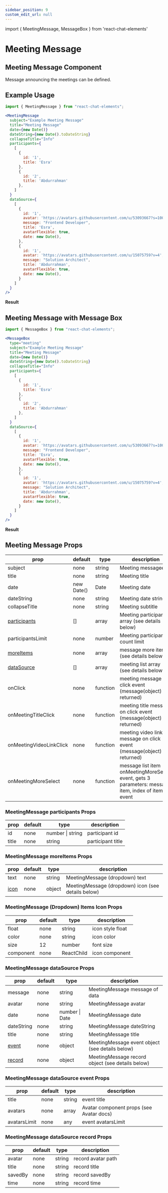 ```yaml
---
sidebar_position: 9
custom_edit_url: null
---
```

import { MeetingMessage, MessageBox } from 'react-chat-elements'

# Meeting Message

## Meeting Message Component

Message announcing the meetings can be defined.

<div style={{ color:"black", margin:"50px 0px"}}>
  <MeetingMessage
    subject="BNet Department"
    title="Detaysoft Daily"
    date={new Date()}
    dateString={new Date().toDateString}
    collapseTitle="Info"
    participants= {
      [
        {
          id: '1',
          title: 'Kursat'
        },
        {
          id: '1',
          title: 'Emre'
        },
      ]
    }
    dataSource={
      [
        {
          id: '1',
          avatar: 'https://avatars.githubusercontent.com/u/41473129?v=4',
          message: 'Team Lead',
          title: 'Emre',
          avatarFlexible: true,
          date: new Date(),
        },
        {
          id: '2',
          avatar: 'https://avatars.githubusercontent.com/u/80540635?v=4',
          message: 'Junior Developer',
          title: 'Kursat',
          avatarFlexible: true,
          date: new Date(),
        }
      ]
    }
  />
</div>


## Example Usage

```jsx
import { MeetingMessage } from "react-chat-elements";

<MeetingMessage
  subject="Example Meeting Message"
  title="Meeting Message"
  date={new Date()}
  dateString={new Date().toDateString}
  collapseTitle="Info"
  participants={
    [
      {
        id: '1',
        title: 'Esra'
      },
      {
        id: '2',
        title: 'Abdurrahman'
      },
    ]
  }
  dataSource={
    [
      {
        id: '1',
        avatar: 'https://avatars.githubusercontent.com/u/53093667?s=100&v=4',
        message: "Frontend Developer",
        title: 'Esra',
        avatarFlexible: true,
        date: new Date(),
      },
      {
        id: '1',
        avatar: 'https://avatars.githubusercontent.com/u/15075759?v=4',
        message: "Solution Architect",
        title: 'Abdurrahman',
        avatarFlexible: true,
        date: new Date(),
      }
    ]
  }
/>
```

**Result**

<div style={{ color:"black"}}>
  <MeetingMessage
    subject="Example Meeting Message"
    title="Meeting Message"
    date={new Date()}
    dateString={new Date().toDateString}
    collapseTitle="Info"
    participants={
      [
        {
          id: '1',
          title: 'Esra'
        },
        {
          id: '2',
          title: 'Abdurrahman'
        },
      ]
    }
    dataSource={
      [
        {
          id: '1',
          avatar: 'https://avatars.githubusercontent.com/u/53093667?s=100&v=4',
          message: "Frontend Developer",
          title: 'Esra',
          avatarFlexible: true,
          date: new Date(),
        },
        {
          id: '1',
          avatar: 'https://avatars.githubusercontent.com/u/15075759?v=4',
          message: "Solution Architect",
          title: 'Abdurrahman',
          avatarFlexible: true,
          date: new Date(),
        }
      ]
    }
  />
</div>


## Meeting Message with Message Box

```jsx
import { MessageBox } from "react-chat-elements";

<MessageBox
  type="meeting"
  subject="Example Meeting Message"
  title="Meeting Message"
  date={new Date()}
  dateString={new Date().toDateString}
  collapseTitle="Info"
  participants={
    [
      {
        id: '1',
        title: 'Esra'
      },
      {
        id: '2',
        title: 'Abdurrahman'
      },
    ]
  }
  dataSource={
    [
      {
        id: '1',
        avatar: 'https://avatars.githubusercontent.com/u/53093667?s=100&v=4',
        message: "Frontend Developer",
        title: 'Esra',
        avatarFlexible: true,
        date: new Date(),
      },
      {
        id: '1',
        avatar: 'https://avatars.githubusercontent.com/u/15075759?v=4',
        message: "Solution Architect",
        title: 'Abdurrahman',
        avatarFlexible: true,
        date: new Date(),
      }
    ]
  }
/>
```

**Result**

<div style={{ color:"black"}}>
  <MessageBox
    type="meeting"
    subject="Example Meeting Message"
    title="Meeting Message"
    date={new Date()}
    dateString={new Date().toDateString}
    collapseTitle="Info"
    participants={
      [
        {
          id: '1',
          title: 'Esra'
        },
        {
          id: '2',
          title: 'Abdurrahman'
        },
      ]
    }
    dataSource={
      [
        {
          id: '1',
          avatar: 'https://avatars.githubusercontent.com/u/53093667?s=100&v=4',
          message: "Frontend Developer",
          title: 'Esra',
          avatarFlexible: true,
          date: new Date(),
        },
        {
          id: '1',
          avatar: 'https://avatars.githubusercontent.com/u/15075759?v=4',
          message: "Solution Architect",
          title: 'Abdurrahman',
          avatarFlexible: true,
          date: new Date(),
        }
      ]
    }
  />
</div>

## Meeting Message Props

| prop                    | default    | type     | description                                                                                        |
|-------------------------|------------|----------|----------------------------------------------------------------------------------------------------|
| subject                 | none       | string   | Meeting messagee                                                                                   |
| title                   | none       | string   | Meeting title                                                                                      |
| date                    | new Date() | Date     | Meeting date                                                                                       |
| dateString              | none       | string   | Meeting date string                                                                                |
| collapseTitle           | none       | string   | Meeting subtitle                                                                                   |
| [participants](/docs/meeting-components/meeting-message#meetingmessage-participants-props)             | []         | array    | Meeting participants array (see details below)   |
| participantsLimit       | none       | number   | Meeting participants count limit                                                                   |
| [moreItems](/docs/meeting-components/meeting-message#meetingmessage-moreitems-props)               | none       | array    | message more items (see details below)                                                                                |
| [dataSource](/docs/meeting-components/meeting-message#meetingmessage-datasource-props)               | []         | array    | meeting list array         (see details below)                                                                           |
| onClick                 | none       | function | meeting message on click event (message(object) is returned)                                       |
| onMeetingTitleClick     | none       | function | meeting title message on click event (message(object) is returned)                                 |
| onMeetingVideoLinkClick | none       | function | meeting video link message on click event (message(object) is returned)                            |
| onMeetingMoreSelect     | none       | function | message list item onMeetingMoreSelect event, gets 3 parameters: message item, index of item, event |

### MeetingMessage participants Props

| prop  | default | type             | description       |
|-------|---------|------------------|-------------------|
| id    | none    | number \| string | participant id    |
| title | none    | string           | participant title |

### MeetingMessage moreItems Props

| prop | default | type   | description                                      |
|------|---------|--------|--------------------------------------------------|
| text | none    | string | MeetingMessage (dropdown) text                     |
| [icon](/docs/meeting-components/meeting-message#meetingmessage-dropdown-items-icon-props) | none    | object | MeetingMessage (dropdown) icon (see details below) |

### MeetingMessage (Dropdown) Items Icon Props

| prop      | default | type       | description                 |
|-----------|---------|------------|-----------------------------|
| float     | none    | string     | icon style float            |
| color     | none    | string     | icon color                  |
| size      | 12      | number     | font size                   |
| component | none    | ReactChild | icon component              |

### MeetingMessage dataSource Props

| prop       | default | type           | description                                      |
|------------|---------|----------------|--------------------------------------------------|
| message    | none    | string         | MeetingMessage message of data                   |
| avatar     | none    | string         | MeetingMessage avatar                            |
| date       | none    | number \| Date | MeetingMessage date                              |
| dateString | none    | string         | MeetingMessage dateString                        |
| title      | none    | string         | MeetingMessage title                             |
| [event](/docs/meeting-components/meeting-message#meetingmessage-datasource-event-props)      | none    | object         | MeetingMessage event object (see details below)  |
| [record](/docs/meeting-components/meeting-message#meetingmessage-datasource-record-props)     | none    | object         | MeetingMessage record object (see details below) |

### MeetingMessage dataSource event Props

| prop         | default | type   | description                              |
|--------------|---------|--------|------------------------------------------|
| title        | none    | string | event title                              |
| avatars      | none    | array  | Avatar component props (see Avatar docs) |
| avatarsLimit | none    | any    | event avatarsLimit                       |

### MeetingMessage dataSource record Props

| prop    | default | type   | description        |
|---------|---------|--------|--------------------|
| avatar  | none    | string | record avatar path |
| title   | none    | string | record title       |
| savedBy | none    | string | record savedBy     |
| time    | none    | string | record time        |